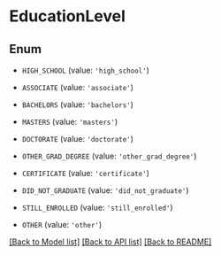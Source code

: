 # EducationLevel


## Enum

* `HIGH_SCHOOL` (value: `'high_school'`)

* `ASSOCIATE` (value: `'associate'`)

* `BACHELORS` (value: `'bachelors'`)

* `MASTERS` (value: `'masters'`)

* `DOCTORATE` (value: `'doctorate'`)

* `OTHER_GRAD_DEGREE` (value: `'other_grad_degree'`)

* `CERTIFICATE` (value: `'certificate'`)

* `DID_NOT_GRADUATE` (value: `'did_not_graduate'`)

* `STILL_ENROLLED` (value: `'still_enrolled'`)

* `OTHER` (value: `'other'`)

[[Back to Model list]](../README.md#documentation-for-models) [[Back to API list]](../README.md#documentation-for-api-endpoints) [[Back to README]](../README.md)


